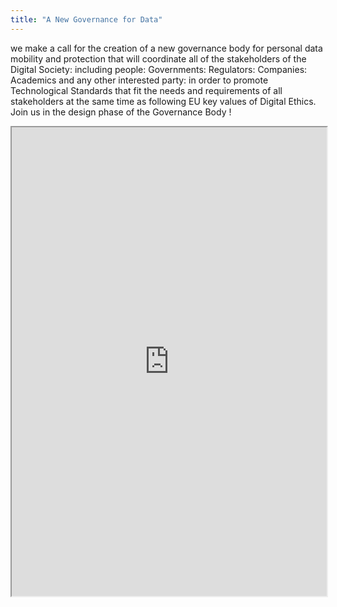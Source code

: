 ```yaml
---
title: "A New Governance for Data"
---
```


we make a call for the creation of a new governance body for personal data mobility and protection that will coordinate all of the stakeholders of the Digital Society: including people: Governments: Regulators: Companies: Academics and any other interested party: in order to promote Technological Standards that fit the needs and requirements of all stakeholders at the same time as following EU key values of Digital Ethics. Join us in the design phase of the Governance Body !

<iframe height="750" width="100%" src="https://ewelton.github.io/ktest/wiki.html#A%20New%20Governance%20for%20Data"></iframe>
